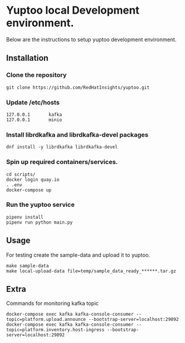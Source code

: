 # Yuptoo local Development environment.

Below are the instructions to setup yuptoo development environment.

## Installation

### Clone the repository

    git clone https://github.com/RedHatInsights/yuptoo.git

### Update /etc/hosts

    127.0.0.1       kafka
    127.0.0.1       minio

### Install librdkafka and librdkafka-devel packages

    dnf install -y librdkafka librdkafka-devel

### Spin up required containers/services.

    cd scripts/
    docker login quay.io
    . .env 
    docker-compose up

### Run the yuptoo service

    pipenv install
    pipenv run python main.py

## Usage

For testing create the sample-data and upload it to yuptoo. 

    make sample-data
    make local-upload-data file=temp/sample_data_ready_******.tar.gz

## Extra

Commands for monitoring kafka topic

    docker-compose exec kafka kafka-console-consumer --topic=platform.upload.announce --bootstrap-server=localhost:29092
    docker-compose exec kafka kafka-console-consumer --topic=platform.inventory.host-ingress --bootstrap-server=localhost:29092

